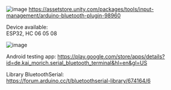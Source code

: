 ![image](https://user-images.githubusercontent.com/20149493/176186209-c4a29fa7-e9e2-41f0-aaca-0cbb83e4aed0.png)
https://assetstore.unity.com/packages/tools/input-management/arduino-bluetooth-plugin-98960

Device available:  
ESP32, HC 06 05 08


![image](https://user-images.githubusercontent.com/20149493/176186838-98f55d4d-8053-4622-83cd-fa78bcf784f4.png)



Android testing app:
https://play.google.com/store/apps/details?id=de.kai_morich.serial_bluetooth_terminal&hl=en&gl=US


Library BluetoothSerial:   
https://forum.arduino.cc/t/bluetoothserial-library/674164/6
